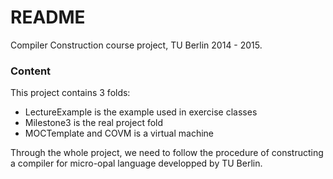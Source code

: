 # README #

Compiler Construction course project, TU Berlin 2014 - 2015.

### Content ###

This project contains 3 folds:

* LectureExample is the example used in exercise classes
* Milestone3 is the real project fold 
* MOCTemplate and COVM is a virtual machine

Through the whole project, we need to follow the procedure of constructing a compiler for micro-opal language developped by TU Berlin.
